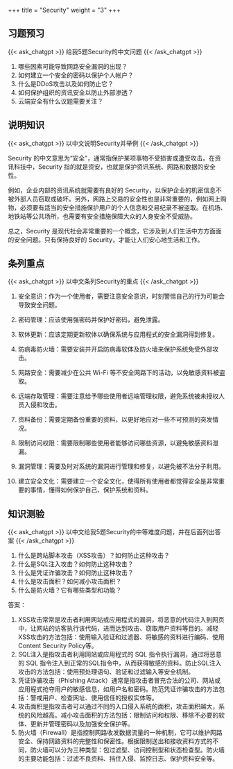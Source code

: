 +++
title = "Security"
weight = "3"
+++
## 习题预习
{{< ask_chatgpt >}}
给我5题Security的中文问题
{{< /ask_chatgpt >}}

1. 哪些因素可能导致网路安全漏洞的出现？
2. 如何建立一个安全的密码以保护个人帐户？
3. 什么是DDoS攻击以及如何防止它？
4. 如何保护组织的资讯安全以防止外部渗透？
5. 云端安全有什么议题需要关注？   

## 说明知识
{{< ask_chatgpt >}}
以中文说明Security并举例
{{< /ask_chatgpt >}}

Security 的中文意思为“安全”，通常指保护某项事物不受损害或遭受攻击。在资讯科技中，Security 指的就是资安，也就是保护资讯系统、网路和数据的安全性。

例如，企业内部的资讯系统就需要有良好的 Security，以保护企业的机密信息不被外部人员窃取或破坏。另外，网路上交易的安全性也是非常重要的，例如网上购物，必须要有适当的安全措施保护用户的个人信息和交易纪录不被盗取。在机场、地铁站等公共场所，也需要有安全措施保障大众的人身安全不受威胁。

总之，Security 是现代社会非常重要的一个概念，它涉及到人们生活中方方面面的安全问题。只有保持良好的 Security，才能让人们安心地生活和工作。   

## 条列重点
{{< ask_chatgpt >}}
以中文条列Security的重点
{{< /ask_chatgpt >}}

1. 安全意识：作为一个使用者，需要注意安全意识，时刻警惕自己的行为可能会导致安全问题。

2. 密码管理：应该使用强密码并保护好密码，避免泄露。

3. 软体更新：应该定期更新软体以确保系统与应用程式的安全漏洞得到修复。

4. 防病毒防火墙：需要安装并开启防病毒软体及防火墙来保护系统免受外部攻击。

5. 网路安全：需要减少在公共 Wi-Fi 等不安全网路下的活动，以免敏感资料被盗取。

6. 远端存取管理：需要注意给予哪些使用者远端管理权限，避免系统被未授权人员入侵和攻击。

7. 资料备份：需要定期备份重要的资料，以更好地应对一些不可预测的突发情况。

8. 限制访问权限：需要限制哪些使用者能够访问哪些资源，以避免敏感资料泄漏。

9. 漏洞管理：需要及时对系统的漏洞进行管理和修复，以避免被不法分子利用。

10. 建立安全文化：需要建立一个安全文化，使得所有使用者都觉得安全是非常重要的事情，懂得如何保护自己、保护系统和资料。   

## 知识测验
{{< ask_chatgpt >}}
以中文给我5题Security的中等难度问题，并在后面列出答案
{{< /ask_chatgpt >}}

1. 什么是跨站脚本攻击（XSS攻击）？如何防止这种攻击？
2. 什么是SQL注入攻击？如何防止这种攻击？
3. 什么是凭证诈骗攻击？如何防止这种攻击？
4. 什么是攻击面积？如何减小攻击面积？
5. 什么是防火墙？它有哪些类型和功能？

答案：
1. XSS攻击常常是攻击者利用网站或应用程式的漏洞，将恶意的代码注入到网页中，让网站的访客执行该代码，进而达到攻击、窃取用户资料等目的。减轻XSS攻击的方法包括：使用输入验证和过滤器、将敏感的资料进行编码、使用Content Security Policy等。
2. SQL注入是指攻击者利用网站或应用程式的 SQL 指令执行漏洞，通过将恶意的 SQL 指令注入到正常的SQL指令中，从而获得敏感的资料。防止SQL注入攻击的方法包括：使用预处理语句、验证和过滤输入等安全机制。
3. 凭证诈骗攻击（Phishing Attack）通常是指攻击者冒充合法的公司、网站或应用程式抢夺用户的敏感信息，如用户名和密码。防范凭证诈骗攻击的方法包括：警戒用户、检查网址、使用信任的授权实体等。
4. 攻击面积是指攻击者可以通过不同的入口侵入系统的面积，攻击面积越大，系统的风险越高。减小攻击面积的方法包括：限制访问和权限、移除不必要的软体、更新并管理密码以及加强安全保护等。
5. 防火墙（Firewall）是指控制网路收发数据流量的一种机制，它可以维护网路安全、保持网路资料的完整性和保密性。根据限制送出和接收资料方式的不同，防火墙可以分为三种类型：包过滤型、访问控制型和状态检查型。防火墙的主要功能包括：过滤不良资料、挡住入侵、监控日志、保护资料安全等。   

